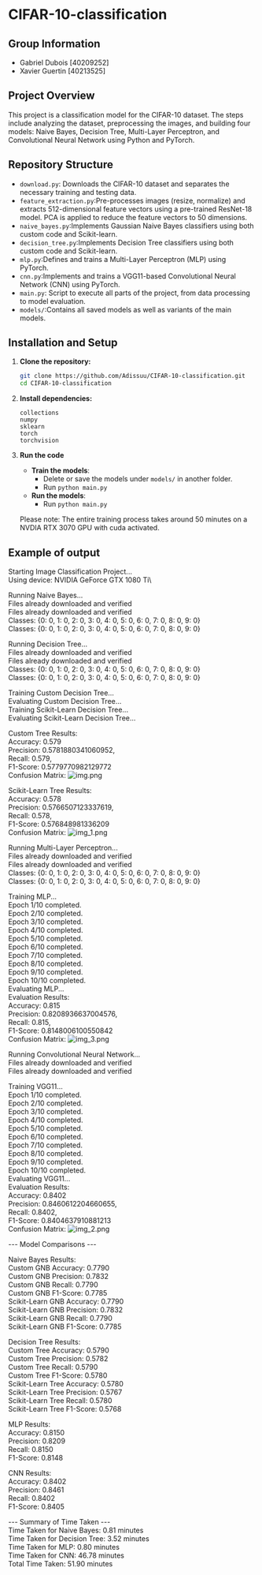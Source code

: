 # CIFAR-10-classification

## Group Information

- Gabriel Dubois [40209252]
- Xavier Guertin [40213525]

## Project Overview

This project is a classification model for the CIFAR-10 dataset. The steps include analyzing the dataset, preprocessing the images, and building four models: Naive Bayes, Decision Tree, Multi-Layer Perceptron, and Convolutional Neural Network using Python and PyTorch.

## **Repository Structure**
- `download.py`: Downloads the CIFAR-10 dataset and separates the necessary training and testing data.
- `feature_extraction.py`:Pre-processes images (resize, normalize) and extracts 512-dimensional feature vectors using a pre-trained ResNet-18 model. PCA is applied to reduce the feature vectors to 50 dimensions.
- `naive_bayes.py`:Implements Gaussian Naive Bayes classifiers using both custom code and Scikit-learn.
- `decision_tree.py`:Implements Decision Tree classifiers using both custom code and Scikit-learn.
- `mlp.py`:Defines and trains a Multi-Layer Perceptron (MLP) using PyTorch.
- `cnn.py`:Implements and trains a VGG11-based Convolutional Neural Network (CNN) using PyTorch.
- `main.py`: Script to execute all parts of the project, from data processing to model evaluation.
- `models/`:Contains all saved models as well as variants of the main models.

## **Installation and Setup**

1. **Clone the repository:**

   ```bash
   git clone https://github.com/Adissuu/CIFAR-10-classification.git
   cd CIFAR-10-classification

   ```

2. **Install dependencies:**

   ```
   collections
   numpy
   sklearn
   torch
   torchvision
   ```

3. **Run the code**
   - **Train the models**:
      - Delete or save the models under `models/` in another folder.
      - Run `python main.py`
   - **Run the models**:
      - Run `python main.py`

   Please note: The entire training process takes around 50 minutes on a NVDIA RTX 3070 GPU with cuda activated.

## Example of output
Starting Image Classification Project...\
Using device: NVIDIA GeForce GTX 1080 Ti\

Running Naive Bayes...\
Files already downloaded and verified\
Files already downloaded and verified\
Classes:  {0: 0, 1: 0, 2: 0, 3: 0, 4: 0, 5: 0, 6: 0, 7: 0, 8: 0, 9: 0}\
Classes:  {0: 0, 1: 0, 2: 0, 3: 0, 4: 0, 5: 0, 6: 0, 7: 0, 8: 0, 9: 0}

Running Decision Tree...\
Files already downloaded and verified\
Files already downloaded and verified\
Classes:  {0: 0, 1: 0, 2: 0, 3: 0, 4: 0, 5: 0, 6: 0, 7: 0, 8: 0, 9: 0}\
Classes:  {0: 0, 1: 0, 2: 0, 3: 0, 4: 0, 5: 0, 6: 0, 7: 0, 8: 0, 9: 0}

Training Custom Decision Tree...\
Evaluating Custom Decision Tree...\
Training Scikit-Learn Decision Tree...\
Evaluating Scikit-Learn Decision Tree...

Custom Tree Results:\
Accuracy: 0.579\
Precision: 0.5781880341060952,\
Recall: 0.579,\
F1-Score: 0.5779770982129772\
Confusion Matrix:
![img.png](./img/img.png)

Scikit-Learn Tree Results:\
Accuracy: 0.578\
Precision: 0.5766507123337619,\
Recall: 0.578,\
F1-Score: 0.576848981336209\
Confusion Matrix:
![img_1.png](./img/img_1.png)

Running Multi-Layer Perceptron...\
Files already downloaded and verified\
Files already downloaded and verified\
Classes:  {0: 0, 1: 0, 2: 0, 3: 0, 4: 0, 5: 0, 6: 0, 7: 0, 8: 0, 9: 0}\
Classes:  {0: 0, 1: 0, 2: 0, 3: 0, 4: 0, 5: 0, 6: 0, 7: 0, 8: 0, 9: 0}

Training MLP...\
Epoch 1/10 completed.\
Epoch 2/10 completed.\
Epoch 3/10 completed.\
Epoch 4/10 completed.\
Epoch 5/10 completed.\
Epoch 6/10 completed.\
Epoch 7/10 completed.\
Epoch 8/10 completed.\
Epoch 9/10 completed.\
Epoch 10/10 completed.\
Evaluating MLP...\
Evaluation Results:\
Accuracy: 0.815\
Precision: 0.8208936637004576,\
Recall: 0.815,\
F1-Score: 0.8148006100550842\
Confusion Matrix:
![img_3.png](./img/img_3.png)

Running Convolutional Neural Network...\
Files already downloaded and verified\
Files already downloaded and verified

Training VGG11...\
Epoch 1/10 completed.\
Epoch 2/10 completed.\
Epoch 3/10 completed.\
Epoch 4/10 completed.\
Epoch 5/10 completed.\
Epoch 6/10 completed.\
Epoch 7/10 completed.\
Epoch 8/10 completed.\
Epoch 9/10 completed.\
Epoch 10/10 completed.\
Evaluating VGG11...\
Evaluation Results:\
Accuracy: 0.8402\
Precision: 0.8460612204660655,\
Recall: 0.8402,\
F1-Score: 0.8404637910881213\
Confusion Matrix:
![img_2.png](./img/img_2.png)

--- Model Comparisons ---

Naive Bayes Results:\
Custom GNB Accuracy: 0.7790\
Custom GNB Precision: 0.7832\
Custom GNB Recall: 0.7790\
Custom GNB F1-Score: 0.7785\
Scikit-Learn GNB Accuracy: 0.7790\
Scikit-Learn GNB Precision: 0.7832\
Scikit-Learn GNB Recall: 0.7790\
Scikit-Learn GNB F1-Score: 0.7785

Decision Tree Results:\
Custom Tree Accuracy: 0.5790\
Custom Tree Precision: 0.5782\
Custom Tree Recall: 0.5790\
Custom Tree F1-Score: 0.5780\
Scikit-Learn Tree Accuracy: 0.5780\
Scikit-Learn Tree Precision: 0.5767\
Scikit-Learn Tree Recall: 0.5780\
Scikit-Learn Tree F1-Score: 0.5768

MLP Results:\
Accuracy: 0.8150\
Precision: 0.8209\
Recall: 0.8150\
F1-Score: 0.8148

CNN Results:\
Accuracy: 0.8402\
Precision: 0.8461\
Recall: 0.8402\
F1-Score: 0.8405

--- Summary of Time Taken ---\
Time Taken for Naive Bayes: 0.81 minutes\
Time Taken for Decision Tree: 3.52 minutes\
Time Taken for MLP: 0.80 minutes\
Time Taken for CNN: 46.78 minutes\
Total Time Taken: 51.90 minutes
